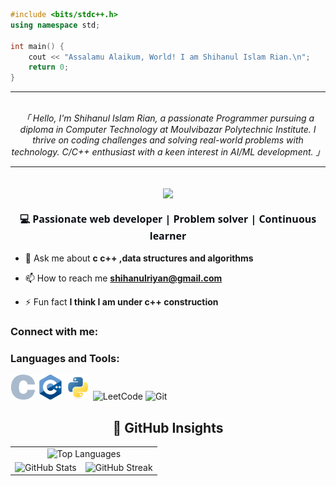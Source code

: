 ```cpp
#include <bits/stdc++.h>
using namespace std;

int main() {
    cout << "Assalamu Alaikum, World! I am Shihanul Islam Rian.\n";
    return 0;
}
```

<!-- Introduction -->
<hr/>
<p align="center">
  <br>
  <em>
    「 Hello, I'm Shihanul Islam Rian, a passionate Programmer pursuing a diploma in Computer Technology at Moulvibazar Polytechnic Institute. I thrive on coding challenges and solving real-world problems with technology. C/C++ enthusiast with a keen interest in AI/ML development. 」
  </em>
  <br>
</p>
<hr/>

<!-- Typing Animation -->
<h2 align="center">
  <a href="https://git.io/typing-svg">
    <img src="https://readme-typing-svg.herokuapp.com?lines=I+am+Shihanul+Riyan;I+aspire+to+be+a+Software+Engineer;Currently+learning+advanced+DSA;Passionate+about+problem-solving+and+programming;">
  </a>
</h2>

<!-- =========================
     OVERVIEW TEXT (STYLED)
     ========================= -->
<td style="padding-left: 15px; vertical-align: middle;">
  <p align="center" style="font-weight: bold; font-size: 16px; font-family: 'Segoe UI', Tahoma, Geneva, Verdana, sans-serif; color: #0D1117;">
    💻 Passionate web developer | Problem solver | Continuous learner
  </p>
</td>



- 💬 Ask me about **c c++ ,data structures and algorithms**

- 📫 How to reach me **shihanulriyan@gmail.com**

- ⚡ Fun fact **I think I am under c++ construction**

<h3 align="left">Connect with me:</h3>
<p align="left">
</p>

<h3 align="left">Languages and Tools:</h3>
<p align="left">
 <img src="https://raw.githubusercontent.com/devicons/devicon/master/icons/c/c-original.svg" alt="C" width="40" height="40"/>
  <img src="https://raw.githubusercontent.com/devicons/devicon/master/icons/cplusplus/cplusplus-original.svg" alt="C++" width="40" height="40"/>
  <img src="https://raw.githubusercontent.com/devicons/devicon/master/icons/python/python-original.svg" alt="Python" width="40" height="40"/>
 <img src="https://leetcode.com/static/images/LeetCode_logo_rvs.png" width="40" height="40" alt="LeetCode"/>
  <img src="https://www.vectorlogo.zone/logos/git-scm/git-scm-icon.svg" alt="Git" width="40" height="40"/>
</p>



<!-- =========================
     GITHUB STATS (CUSTOM COLORS)
     ========================= -->
<h2 align="center">🚀 GitHub Insights</h2>

<table align="center">
  <tr>
    <!-- Top Languages প্রথমে -->
    <td colspan="2" align="center">
      <img
        src="https://github-readme-stats.vercel.app/api/top-langs/?username=Shihanulriyan&layout=compact&hide=html&bg_color=0D1117&title_color=FFA116&text_color=FFFFFF&icon_color=3776AB"
        alt="Top Languages"
        height="180"
      />
    </td>
  </tr>
  <tr>
    <!-- Overall GitHub Stats -->
    <td>
      <img
        src="https://github-readme-stats.vercel.app/api?username=Shihanulriyan&show_icons=true&bg_color=0D1117&title_color=FFA116&text_color=FFFFFF&icon_color=3776AB"
        alt="GitHub Stats"
        height="180"
      />
    </td>
    <td>
      <img
        src="https://github-readme-streak-stats.herokuapp.com/?user=Shihanulriyan&background=0D1117&ring=FFA116&fire=FFA116&currStreakLabel=3776AB&sideNums=FFFFFF&currStreakNum=FFA116&sideLabels=3776AB&dates=AAAAAA"
        alt="GitHub Streak"
        height="180"
      />
    </td>
  </tr>
</table>
